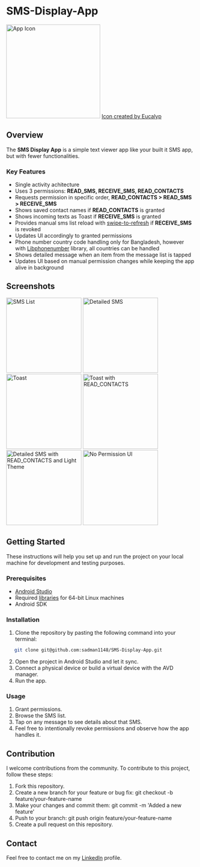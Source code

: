 # SMS-Display-App

<img src="https://github.com/sadman1148/SMS-Display-App/assets/71433330/ee652f13-d652-4e73-b7cc-247e83e64658" width="250" alt="App Icon">
<a href="https://www.flaticon.com/free-icons/sms" title="sms icons">Icon created by Eucalyp</a>

## Overview
The **SMS Display App** is a simple text viewer app like your built it SMS app, but with fewer functionalities.

### Key Features
- Single activity achitecture
- Uses 3 permissions: **READ_SMS, RECEIVE_SMS, READ_CONTACTS**
- Requests permission in specific order, **READ_CONTACTS > READ_SMS > RECEIVE_SMS**
- Shows saved contact names if **READ_CONTACTS** is granted
- Shows incoming texts as Toast if **RECEIVE_SMS** is granted
- Provides manual sms list reload with [swipe-to-refresh](https://developer.android.com/develop/ui/views/touch-and-input/swipe/add-swipe-interface) if **RECEIVE_SMS** is revoked
- Updates UI accordingly to granted permissions
- Phone number country code handling only for Bangladesh, however with [Libphonenumber](https://mvnrepository.com/artifact/com.googlecode.libphonenumber/libphonenumber/8.7.0) library, all countries can be handled
- Shows detailed message when an item from the message list is tapped
- Updates UI based on manual permission changes while keeping the app alive in background

## Screenshots
<img src="https://github.com/sadman1148/SMS-Display-App/assets/71433330/759942b4-4cc0-47c4-a22f-3aa38f629252" width="200" alt="SMS List">
<img src="https://github.com/sadman1148/SMS-Display-App/assets/71433330/45e097ca-44ee-4e4a-a515-4fe4a056c646" width="200" alt="Detailed SMS">
<img src="https://github.com/sadman1148/SMS-Display-App/assets/71433330/3b6cac00-9539-46d1-ba3b-7fe364b17607" width="200" alt="Toast">
<img src="https://github.com/sadman1148/SMS-Display-App/assets/71433330/e2bc200c-8c71-4bf6-bd69-a89b4dc186e9" width="200" alt="Toast with READ_CONTACTS">
<img src="https://github.com/sadman1148/SMS-Display-App/assets/71433330/5bc68981-2c02-43cf-b806-15dfa0d8897b" width="200" alt="Detailed SMS with READ_CONTACTS and Light Theme">
<img src="https://github.com/sadman1148/SMS-Display-App/assets/71433330/0e0f3489-9c1e-482c-a13a-cc64c33f5fba" width="200" alt="No Permission UI">

## Getting Started
These instructions will help you set up and run the project on your local machine for development and testing purposes.

### Prerequisites
- [Android Studio](https://developer.android.com/studio)
- Required [libraries](https://developer.android.com/studio/install#64bit-libs) for 64-bit Linux machines
- Android SDK

### Installation
1. Clone the repository by pasting the following command into your terminal:
```bash
   git clone git@github.com:sadman1148/SMS-Display-App.git
```
2. Open the project in Android Studio and let it sync.
3. Connect a physical device or build a virtual device with the AVD manager.
4. Run the app.

### Usage
1. Grant permissions.
2. Browse the SMS list.
3. Tap on any message to see details about that SMS.
4. Feel free to intentionally revoke permissions and observe how the app handles it.


## Contribution
I welcome contributions from the community. To contribute to this project, follow these steps:

1. Fork this repository.
2. Create a new branch for your feature or bug fix: git checkout -b feature/your-feature-name
3. Make your changes and commit them: git commit -m 'Added a new feature'
4. Push to your branch: git push origin feature/your-feature-name
5. Create a pull request on this repository.


## Contact
Feel free to contact me on my [LinkedIn](https://www.linkedin.com/in/sadman-alam-impulse/) profile.
